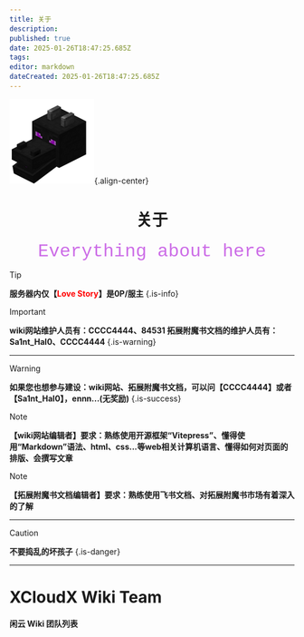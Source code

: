 ```yaml
---
title: 关于
description: 
published: true
date: 2025-01-26T18:47:25.685Z
tags: 
editor: markdown
dateCreated: 2025-01-26T18:47:25.685Z
---
```


![](/public\img/其它/关于/150px-dragon_head_je1_be1.png){.align-center}

# <center>关于</center>

<center><font face="courier New" color=	#CC6CE7 size=6>Everything about here</font></center>

> [!TIP]
**服务器内仅【<font color=red>Love Story</font>】是0P/服主**
{.is-info}

> [!IMPORTANT]
**wiki网站维护人员有：CCCC4444、84531
拓展附魔书文档的维护人员有：Sa1nt_Hal0、CCCC4444**
{.is-warning}

---

> [!WARNING]
**如果您也想参与建设：wiki网站、拓展附魔书文档，可以问【CCCC4444】或者【Sa1nt_Hal0】，ennn...(无奖励)**
{.is-success}

> [!NOTE]
**【wiki网站编辑者】要求：熟练使用开源框架“Vitepress”、懂得使用“Markdown”语法、html、css...等web相关计算机语言、懂得如何对页面的排版、会撰写文章**

> [!NOTE]
**【拓展附魔书文档编辑者】要求：熟练使用飞书文档、对拓展附魔书市场有着深入的了解**

---

> [!CAUTION]
**不要捣乱的坏孩子**
{.is-danger}

---

<script setup>
import { VPTeamMembers } from 'vitepress/theme'

const members = [
  {
    avatar: 'https://pic1.imgdb.cn/item/6810cbc558cb8da5c8d46930.jpg',
    name: 'Love_Story',
    title: '闲云服主(伟大无需多言)',
  },
  {
    avatar: 'https://pic1.imgdb.cn/item/6810cbc558cb8da5c8d46931.jpg',
    name: 'CCCC4444',
    title: 'Wiki网站、拓展附魔书文档编辑者',
    links: [
      { icon: 'github', link: 'https://github.com/C-4-C-4' },
    ]
  },

  {
    avatar: 'https://pic1.imgdb.cn/item/6810cbc558cb8da5c8d46932.jpg',
    name: 'Sa1nt_Hal0',
    title: '拓展附魔书文档编辑者',
   },

  {
    avatar: 'https://pic1.imgdb.cn/item/6810cbc558cb8da5c8d4692f.jpg',
    name: 'RinZen',
    title: 'wiki网站编辑者',
  }
]
</script>

# XCloudX Wiki Team

**闲云 Wiki 团队列表**

<VPTeamMembers size="medium" :members="members" />